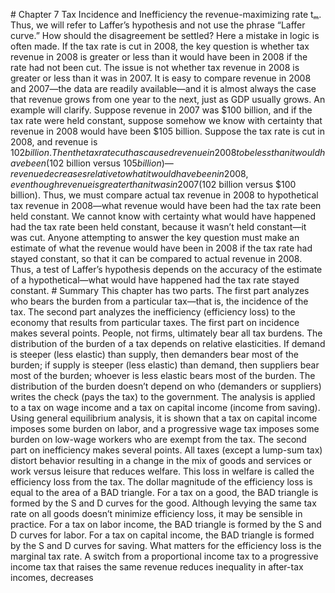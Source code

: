 \# Chapter 7 Tax Incidence and Inefficiency the revenue-maximizing rate tₘ. Thus, we will refer to Laffer’s hypothesis and not use the phrase “Laffer curve.” How should the disagreement be settled? Here a mistake in logic is often made. If the tax rate is cut in 2008, the key question is whether tax revenue in 2008 is greater or less than it would have been in 2008 if the rate had not been cut. The issue is not whether tax revenue in 2008 is greater or less than it was in 2007. It is easy to compare revenue in 2008 and 2007—the data are readily available—and it is almost always the case that revenue grows from one year to the next, just as GDP usually grows. An example will clarify. Suppose revenue in 2007 was $100 billion, and if the tax rate were held constant, suppose somehow we know with certainty that revenue in 2008 would have been $105 billion. Suppose the tax rate is cut in 2008, and revenue is $102 billion. Then the tax rate cut has caused revenue in 2008 to be less than it would have been ($102 billion versus $105 billion)—revenue decreases relative to what it would have been in 2008, even though revenue is greater than it was in 2007 ($102 billion versus $100 billion). Thus, we must compare actual tax revenue in 2008 to hypothetical tax revenue in 2008—what revenue would have been had the tax rate been held constant. We cannot know with certainty what would have happened had the tax rate been held constant, because it wasn’t held constant—it was cut. Anyone attempting to answer the key question must make an estimate of what the revenue would have been in 2008 if the tax rate had stayed constant, so that it can be compared to actual revenue in 2008. Thus, a test of Laffer’s hypothesis depends on the accuracy of the estimate of a hypothetical—what would have happened had the tax rate stayed constant. # Summary This chapter has two parts. The first part analyzes who bears the burden from a particular tax—that is, the incidence of the tax. The second part analyzes the inefficiency (efficiency loss) to the economy that results from particular taxes. The first part on incidence makes several points. People, not firms, ultimately bear all tax burdens. The distribution of the burden of a tax depends on relative elasticities. If demand is steeper (less elastic) than supply, then demanders bear most of the burden; if supply is steeper (less elastic) than demand, then suppliers bear most of the burden; whoever is less elastic bears most of the burden. The distribution of the burden doesn’t depend on who (demanders or suppliers) writes the check (pays the tax) to the government. The analysis is applied to a tax on wage income and a tax on capital income (income from saving). Using general equilibrium analysis, it is shown that a tax on capital income imposes some burden on labor, and a progressive wage tax imposes some burden on low-wage workers who are exempt from the tax. The second part on inefficiency makes several points. All taxes (except a lump-sum tax) distort behavior resulting in a change in the mix of goods and services or work versus leisure that reduces welfare. This loss in welfare is called the efficiency loss from the tax. The dollar magnitude of the efficiency loss is equal to the area of a BAD triangle. For a tax on a good, the BAD triangle is formed by the S and D curves for the good. Although levying the same tax rate on all goods doesn’t minimize efficiency loss, it may be sensible in practice. For a tax on labor income, the BAD triangle is formed by the S and D curves for labor. For a tax on capital income, the BAD triangle is formed by the S and D curves for saving. What matters for the efficiency loss is the marginal tax rate. A switch from a proportional income tax to a progressive income tax that raises the same revenue reduces inequality in after-tax incomes, decreases